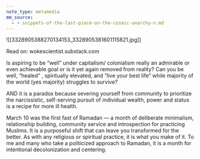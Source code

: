 ```yaml
---
note_type: metamedia
mm_source:
  - - snippets-of-the-last-piece-on-the-cosmic-anarchy-n.md
---
```


![[3328905388270134153_3328905381601115821.jpg]]

Read on: wokescientist.substack.com

Is aspiring to be “well” under
capitalism/ colonialism really an
admirable or even achievable goal or is it
yet again removed from reality? Can
you be well, “healed” , spiritually
elevated, and “live your best life”
while majority of the world (yes
majority) struggles to survive?

AND it is a paradox because severing yourself from
community to prioritize the narcissistic, self-serving
pursuit of individual wealth, power and status is a recipe
for more ill health.

March 10 was the first fast of Ramadan
— a month of deliberate minimalism,
relationship building, community service
and introspection for practicing Muslims.
It is a purposeful shift that can leave you
transformed for the better. As with any
religious or spiritual practice, it is what
you make of it. To me and many who
take a politicized approach to Ramadan,
it is a month for intentional
decolonization and centering.


